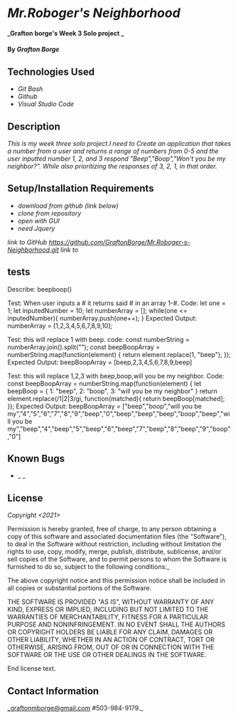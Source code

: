 

# _Mr.Roboger's Neighborhood_

#### _Grafton borge's Week 3 Solo project _

#### By _**Grafton Borge**_

## Technologies Used

* _Git Bash_
* _Github_
* _Visual Studio Code_

## Description

_This is my week three solo project.I need to Create an application that takes a number from a user and returns a range of numbers from 0-5 and the user inputted number 1, 2, and 3 respond "Beep","Boop","Won't you be my neighbor?". While also prioritizing the responses of 3, 2, 1, in that order._

## Setup/Installation Requirements

* _download from github (link below)_
* _clone from repository_
* _open with GUI_
* _need Jquery_

_link to GitHub https://github.com/GraftonBorge/Mr.Roboger-s-Neighborhood.git_
_link to_

## tests

Describe: beepboop()

  Test: When user inputs a # it returns said # in an array 1-#.
  Code: let one = 1;
        let inputedNumber = 10;
        let numberArray = [];
        while(one <= inputedNumber){
          numberArray.push(one++);
        }
  Expected Output: numberArray = [1,2,3,4,5,6,7,8,9,10];

  Test: this will replace 1 with beep.
  code: const numberString = numberArray.join().split("");
        const beepBoopArray = numberString.map(function(element) {
        return element.replace(1, "beep");
        });
  Expected Output: beepBoopArray = [beep,2,3,4,5,6,7,8,9,beep]

  Test: this will replace 1,2,3 with beep,boop,will you be my neighbor.
  Code: const beepBoopArray = numberString.map(function(element) {
	      let beepBoop = {
  	      1: "beep",
          2: "boop",
          3: "will you be my neighbor"
        }
        return element.replace(/1|2|3/gi, function(matched){
  	      return beepBoop[matched];
        });
  Expected Output: beepBoopArray = ["beep","boop","will you be my","4","5","6","7","8","9","beep","0","beep","beep","beep","boop","beep","will you be my","beep","4","beep","5","beep","6","beep","7","beep","8","beep","9","boop","0"]


## Known Bugs

* _ _

## License

_Copyright <2021> <Grafton Borge>_

Permission is hereby granted, free of charge, to any person obtaining a copy of this software and associated documentation files (the "Software"), to deal in the Software without restriction, including without limitation the rights to use, copy, modify, merge, publish, distribute, sublicense, and/or sell copies of the Software, and to permit persons to whom the Software is furnished to do so, subject to the following conditions:_

The above copyright notice and this permission notice shall be included in all copies or substantial portions of the Software.

THE SOFTWARE IS PROVIDED "AS IS", WITHOUT WARRANTY OF ANY KIND, EXPRESS OR IMPLIED, INCLUDING BUT NOT LIMITED TO THE WARRANTIES OF MERCHANTABILITY, FITNESS FOR A PARTICULAR PURPOSE AND NONINFRINGEMENT. IN NO EVENT SHALL THE AUTHORS OR COPYRIGHT HOLDERS BE LIABLE FOR ANY CLAIM, DAMAGES OR OTHER LIABILITY, WHETHER IN AN ACTION OF CONTRACT, TORT OR OTHERWISE, ARISING FROM, OUT OF OR IN CONNECTION WITH THE SOFTWARE OR THE USE OR OTHER DEALINGS IN THE SOFTWARE.

End license text.

## Contact Information

_graftonmborge@gmail.com #503-984-9179._